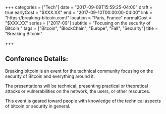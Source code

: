 +++
categories = ["Tech"]
date = "2017-09-09T15:59:25-04:00"
draft = true
earlyCost = "$XXX.XX"
end = "2017-09-10T00:00:00-04:00"
link = "https://breaking-bitcoin.com/"
location = "Paris, France"
normalCost = "$XXX.XX"
series = ["2017-09"]
subtitle = "Focusing on the security of Bitcoin "
tags = ["Bitcoin", "BlockChain", "Europe", "Fall", "Security"]
title = "Breaking Bitcoin"

+++


## Conference Details:

Breaking bitcoin is an event for the technical community focusing on the security of Bitcoin and everything around it.

The presentations will be technical, presenting practical or theoretical attacks or vulnerabilities on the network, the users, or other resources.

This event is geared toward people with knowledge of the technical aspects of bitcoin or security in general.
